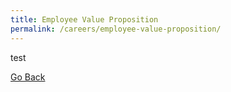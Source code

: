 ```yaml
---
title: Employee Value Proposition
permalink: /careers/employee-value-proposition/
---
```



test

<a href="javascript:history.back()">Go Back</a>
